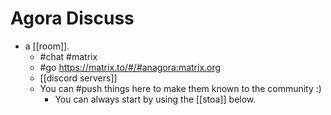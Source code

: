 # Agora Discuss
- a [[room]].
	- #chat #matrix
	- #go https://matrix.to/#/#anagora:matrix.org
	- [[discord servers]]
	- You can #push things here to make them known to the community :)
		- You can always start by using the [[stoa]] below.